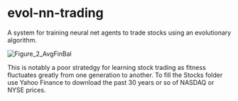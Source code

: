 # evol-nn-trading
A system for training neural net agents to trade stocks using an evolutionary algorithm.

![Figure_2_AvgFinBal](https://github.com/user-attachments/assets/5e91f3ca-253f-438c-9605-88d721ff42d1)

This is notably a poor stratedgy for learning stock trading as fitness fluctuates greatly
from one generation to another. To fill the Stocks folder use Yahoo Finance to download the
past 30 years or so of NASDAQ or NYSE prices. 
